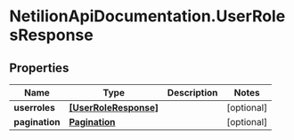 # NetilionApiDocumentation.UserRolesResponse

## Properties
Name | Type | Description | Notes
------------ | ------------- | ------------- | -------------
**userroles** | [**[UserRoleResponse]**](UserRoleResponse.md) |  | [optional] 
**pagination** | [**Pagination**](Pagination.md) |  | [optional] 


